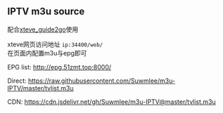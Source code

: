## IPTV m3u source

配合[xteve_guide2go](https://registry.hub.docker.com/r/alturismo/xteve_guide2go)使用

xteve网页访问地址 `ip:34400/web/`    
在页面内配置m3u与epg即可

EPG list:
http://epg.51zmt.top:8000/

Direct:
https://raw.githubusercontent.com/Suwmlee/m3u-IPTV/master/tvlist.m3u

CDN:
https://cdn.jsdelivr.net/gh/Suwmlee/m3u-IPTV@master/tvlist.m3u

